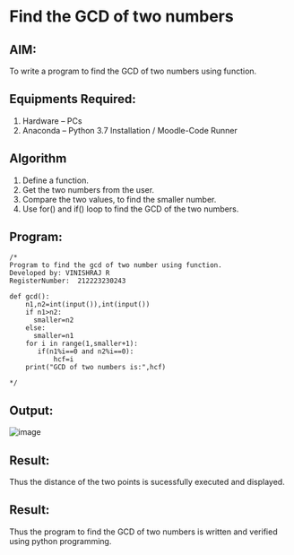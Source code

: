 # Find the GCD of two numbers

## AIM:
To write a program to find the GCD of two numbers using function.

## Equipments Required:
1. Hardware – PCs
2. Anaconda – Python 3.7 Installation / Moodle-Code Runner

## Algorithm
1. Define a function.
2. Get the two numbers from the user.
3. Compare the two values, to find the smaller number.
4. Use for() and if() loop to find the GCD of the two numbers.

## Program:
```
/*
Program to find the gcd of two number using function.
Developed by: VINISHRAJ R
RegisterNumber:  212223230243

def gcd():
    n1,n2=int(input()),int(input())
    if n1>n2:
      smaller=n2
    else:
      smaller=n1
    for i in range(1,smaller+1):
       if(n1%i==0 and n2%i==0):
           hcf=i
    print("GCD of two numbers is:",hcf)

*/
```

## Output:
![image](https://github.com/Vinishofficial/GCD-of-two-numbers/assets/146931793/f3d2186e-ffbc-4970-9810-403a84afd0cd)

## Result:
Thus the distance of the two points is sucessfully executed and displayed.



## Result:
Thus the program to find the GCD of two numbers is written and verified using python programming.
